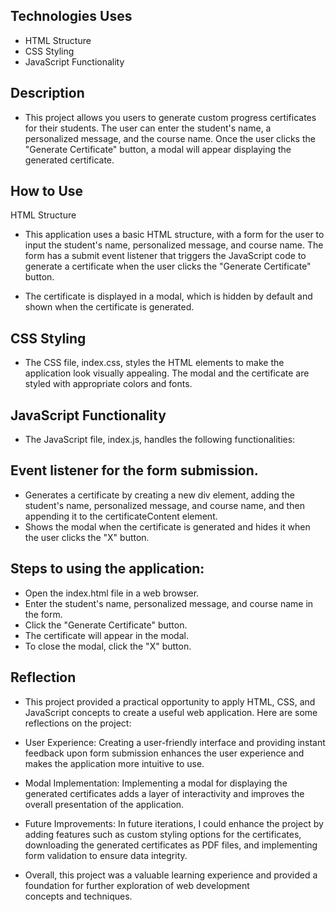 ## Technologies Uses
* HTML Structure
* CSS Styling
* JavaScript Functionality

## Description
* This project allows you users to generate custom progress certificates for their students. The user can enter the student's name, a personalized message, and the course name. Once the user clicks the "Generate Certificate" button, a modal will appear displaying the generated certificate.


## How to Use
HTML Structure
* This application uses a basic HTML structure, with a form for the user to input the student's name, personalized message, and course name. The form has a submit event listener that triggers the JavaScript code to generate a certificate when the user clicks the "Generate Certificate" button.

* The certificate is displayed in a modal, which is hidden by default and shown when the certificate is generated.

## CSS Styling
* The CSS file, index.css, styles the HTML elements to make the application look visually appealing. The modal and the certificate are styled with appropriate colors and fonts.

## JavaScript Functionality
* The JavaScript file, index.js, handles the following functionalities:

## Event listener for the form submission.
* Generates a certificate by creating a new div element, adding the student's name, personalized message, and course name, and then appending it to the certificateContent element.
* Shows the modal when the certificate is generated and hides it when the user clicks the "X" button.

## Steps to using the application:
* Open the index.html file in a web browser.
* Enter the student's name, personalized message, and course name in the form.
* Click the "Generate Certificate" button.
* The certificate will appear in the modal.
* To close the modal, click the "X" button.

## Reflection
* This project provided a practical opportunity to apply HTML, CSS, and JavaScript concepts to create a useful web application. Here are some reflections on the project:

* User Experience: Creating a user-friendly interface and providing instant feedback upon form submission enhances the user experience and makes the application more intuitive to use.

* Modal Implementation: Implementing a modal for displaying the generated certificates adds a layer of interactivity and improves the overall presentation of the application.

* Future Improvements: In future iterations, I could enhance the project by adding features such as custom styling options for the certificates, downloading the generated certificates as PDF files, and implementing form validation to ensure data integrity.


* Overall, this project was a valuable learning experience and provided a foundation for further exploration of web development concepts and techniques.
